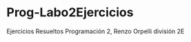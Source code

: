 # Prog-Labo2Ejercicios
Ejercicios Resueltos Programación 2, Renzo Orpelli división 2E
&nbsp;&nbsp;

